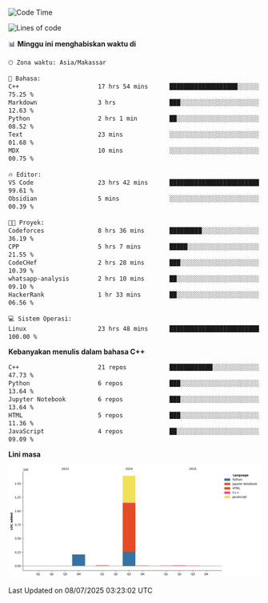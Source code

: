 <!--START_SECTION:waka-->
![Code Time](http://img.shields.io/badge/Code%20Time-317%20hrs%2045%20mins-blue)

![Lines of code](https://img.shields.io/badge/Sejak%20Hello%20World%20aku%20telah%20menulis-1.9%20million%20baris%20kode-blue)

📊 **Minggu ini menghabiskan waktu di** 

```text
🕑︎ Zona waktu: Asia/Makassar

💬 Bahasa: 
C++                      17 hrs 54 mins      ███████████████████░░░░░░   75.25 % 
Markdown                 3 hrs               ███░░░░░░░░░░░░░░░░░░░░░░   12.63 % 
Python                   2 hrs 1 min         ██░░░░░░░░░░░░░░░░░░░░░░░   08.52 % 
Text                     23 mins             ░░░░░░░░░░░░░░░░░░░░░░░░░   01.68 % 
MDX                      10 mins             ░░░░░░░░░░░░░░░░░░░░░░░░░   00.75 % 

🔥 Editor: 
VS Code                  23 hrs 42 mins      █████████████████████████   99.61 % 
Obsidian                 5 mins              ░░░░░░░░░░░░░░░░░░░░░░░░░   00.39 % 

🐱‍💻 Proyek: 
Codeforces               8 hrs 36 mins       █████████░░░░░░░░░░░░░░░░   36.19 % 
CPP                      5 hrs 7 mins        █████░░░░░░░░░░░░░░░░░░░░   21.55 % 
CodeCHef                 2 hrs 28 mins       ███░░░░░░░░░░░░░░░░░░░░░░   10.39 % 
whatsapp-analysis        2 hrs 10 mins       ██░░░░░░░░░░░░░░░░░░░░░░░   09.10 % 
HackerRank               1 hr 33 mins        ██░░░░░░░░░░░░░░░░░░░░░░░   06.56 % 

💻 Sistem Operasi: 
Linux                    23 hrs 48 mins      █████████████████████████   100.00 % 
```

**Kebanyakan menulis dalam bahasa C++** 

```text
C++                      21 repos            ████████████░░░░░░░░░░░░░   47.73 % 
Python                   6 repos             ███░░░░░░░░░░░░░░░░░░░░░░   13.64 % 
Jupyter Notebook         6 repos             ███░░░░░░░░░░░░░░░░░░░░░░   13.64 % 
HTML                     5 repos             ███░░░░░░░░░░░░░░░░░░░░░░   11.36 % 
JavaScript               4 repos             ██░░░░░░░░░░░░░░░░░░░░░░░   09.09 % 
```



**Lini masa**

![Lines of Code chart](https://raw.githubusercontent.com/yusuf601/yusuf601/main/assets/bar_graph.png)


 Last Updated on 08/07/2025 03:23:02 UTC
<!--END_SECTION:waka-->

